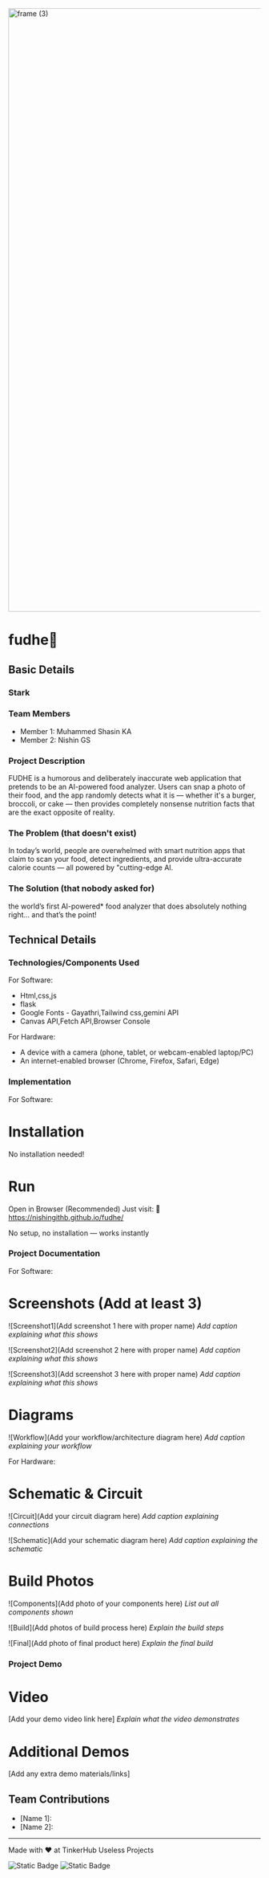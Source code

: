 <img width="3188" height="1202" alt="frame (3)" src="https://github.com/user-attachments/assets/517ad8e9-ad22-457d-9538-a9e62d137cd7" />


# fudhe🎯


## Basic Details
### Stark


### Team Members
- Member 1: Muhammed Shasin KA
- Member 2: Nishin GS

### Project Description
FUDHE is a humorous and deliberately inaccurate web application that pretends to be an AI-powered food analyzer. Users can snap a photo of their food, and the app randomly detects what it is — whether it's a burger, broccoli, or cake — then provides completely nonsense nutrition facts that are the exact opposite of reality.

### The Problem (that doesn't exist)
In today’s world, people are overwhelmed with smart nutrition apps that claim to scan your food, detect ingredients, and provide ultra-accurate calorie counts — all powered by "cutting-edge AI.

### The Solution (that nobody asked for)
the world’s first AI-powered* food analyzer that does absolutely nothing right… and that’s the point!

## Technical Details
### Technologies/Components Used
For Software:
- Html,css,js
- flask
- Google Fonts - Gayathri,Tailwind css,gemini API
- Canvas API,Fetch API,Browser Console

For Hardware:
- A device with a camera (phone, tablet, or webcam-enabled laptop/PC)
- An internet-enabled browser (Chrome, Firefox, Safari, Edge)

### Implementation
For Software:
# Installation
No installation needed!

# Run
 Open in Browser (Recommended)
Just visit:
🔗 https://nishingithb.github.io/fudhe/

No setup, no installation — works instantly

### Project Documentation
For Software:

# Screenshots (Add at least 3)
![Screenshot1](Add screenshot 1 here with proper name)
*Add caption explaining what this shows*

![Screenshot2](Add screenshot 2 here with proper name)
*Add caption explaining what this shows*

![Screenshot3](Add screenshot 3 here with proper name)
*Add caption explaining what this shows*

# Diagrams
![Workflow](Add your workflow/architecture diagram here)
*Add caption explaining your workflow*

For Hardware:

# Schematic & Circuit
![Circuit](Add your circuit diagram here)
*Add caption explaining connections*

![Schematic](Add your schematic diagram here)
*Add caption explaining the schematic*

# Build Photos
![Components](Add photo of your components here)
*List out all components shown*

![Build](Add photos of build process here)
*Explain the build steps*

![Final](Add photo of final product here)
*Explain the final build*

### Project Demo
# Video
[Add your demo video link here]
*Explain what the video demonstrates*

# Additional Demos
[Add any extra demo materials/links]

## Team Contributions
- [Name 1]: 
- [Name 2]: 

---
Made with ❤️ at TinkerHub Useless Projects 

![Static Badge](https://img.shields.io/badge/TinkerHub-24?color=%23000000&link=https%3A%2F%2Fwww.tinkerhub.org%2F)
![Static Badge](https://img.shields.io/badge/UselessProjects--25-25?link=https%3A%2F%2Fwww.tinkerhub.org%2Fevents%2FQ2Q1TQKX6Q%2FUseless%2520Projects)
